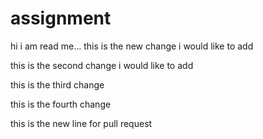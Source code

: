 # assignment
 hi i am read me...
 this is the new change i would like to add

 this is the second change i would like to add

 this is the third change

 this is the fourth change

 this is the new line for pull request
